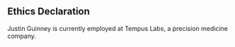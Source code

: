 ## Ethics Declaration

Justin Guinney is currently employed at Tempus Labs, a precision medicine company.